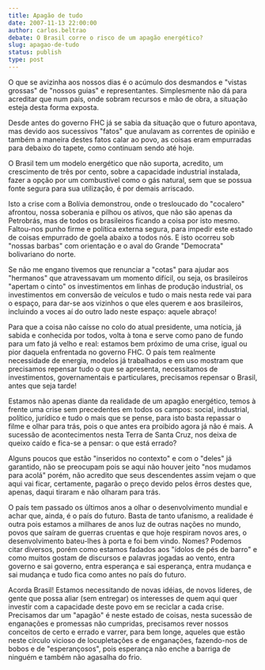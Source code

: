 ```yaml
---
title: Apagão de tudo
date: 2007-11-13 22:00:00
author: carlos.beltrao
debate: O Brasil corre o risco de um apagão energético?
slug: apagao-de-tudo
status: publish 
type: post
---
```


O que se avizinha aos nossos dias é o acúmulo dos desmandos e "vistas grossas" de "nossos guias" e representantes. Simplesmente não dá para acreditar que num país, onde sobram recursos e mão de obra, a situação esteja desta forma exposta.  

Desde antes do governo FHC já se sabia da situação que o futuro apontava, mas devido aos sucessivos "fatos" que anulavam as correntes de opinião e também a maneira destes fatos calar ao povo, as coisas eram empurradas para debaixo do tapete, como continuam sendo até hoje.  

O Brasil tem um modelo energético que não suporta, acredito, um crescimento de três por cento, sobre a capacidade industrial instalada, fazer a opção por um combustível como o gás natural, sem que se possua fonte segura para sua utilização, é por demais arriscado.  

Isto a crise com a Bolívia demonstrou, onde o tresloucado do "cocalero" afrontou, nossa soberania e pilhou os ativos, que não são apenas da Petrobrás, mas de todos os brasileiros ficando a coisa por isto mesmo. Faltou-nos punho firme e política externa segura, para impedir este estado de coisas empurrado de goela abaixo a todos nós. E isto ocorreu sob "nossas barbas" com orientação e o aval do Grande "Democrata" bolivariano do norte.  

Se não me engano tivemos que renunciar a "cotas" para ajudar aos "hermanos" que atravessavam um momento difícil, ou seja, os brasileiros "apertam o cinto" os investimentos em linhas de produção industrial, os investimentos em conversão de veículos e tudo o mais nesta rede vai para o espaço, para dar-se aos vizinhos o que eles querem e aos brasileiros, incluindo a voces aí do outro lado neste espaço: aquele abraço!  

Para que a coisa não caísse no colo do atual presidente, uma notícia, já sabida e conhecida por todos, volta à tona e serve como pano de fundo para um fato já velho e real: estamos bem próximo de uma crise, igual ou pior daquela enfrentada no governo FHC. O país tem realmente necessidade de energia, modelos já trabalhados e em uso mostram que precisamos repensar tudo o que se apresenta, necessitamos de investimentos, governamentais e particulares, precisamos repensar o Brasil, antes que seja tarde!  

Estamos não apenas diante da realidade de um apagão energético, temos à frente uma crise sem precedentes em todos os campos: social, industrial, político, jurídico e tudo o mais que se pense, para isto basta repassar o filme e olhar para trás, pois o que antes era proibido agora já não é mais. A sucessão de acontecimentos nesta Terra de Santa Cruz, nos deixa de queixo caído e fica-se a pensar: o que está errado?  

Alguns poucos que estão "inseridos no contexto" e com o "deles" já garantido, não se preocupam pois se aqui não houver jeito "nos mudamos para acolá" porém, não acredito que seus descendentes assim vejam o que aqui vai ficar, certamente, pagarão o preço devido pelos êrros destes que, apenas, daqui tiraram e não olharam para trás.  

O país tem passado os últimos anos a olhar o desenvolvimento mundial e achar que, ainda, é o país do futuro. Basta de tanto ufanismo, a realidade é outra pois estamos a milhares de anos luz de outras nações no mundo, povos que saíram de guerras cruentas e que hoje respiram novos ares, o desenvolvimento bateu-lhes à porta e foi bem vindo. Nomes? Podemos citar diversos, porém como estamos fadados aos "ídolos de pés de barro" e como muitos gostam de discursos e palavras jogadas ao vento, entra governo e sai governo, entra esperança e sai esperança, entra mudança e sai mudança e tudo fica como antes no país do futuro.  

Acorda Brasil! Estamos necessitando de novas idéias, de novos líderes, de gente que possa aliar (sem entregar) os interesses de quem aqui quer investir com a capacidade deste povo em se reciclar a cada crise. Precisamos dar um "apagão" é neste estado de coisas, nesta sucessão de enganações e promessas não cumpridas, precisamos rever nossos conceitos de certo e errado e varrer, para bem longe, aqueles que estão neste círculo vicioso de locupletações e de enganações, fazendo-nos de bobos e de "esperançosos", pois esperança não enche a barriga de ninguém e também não agasalha do frio.
